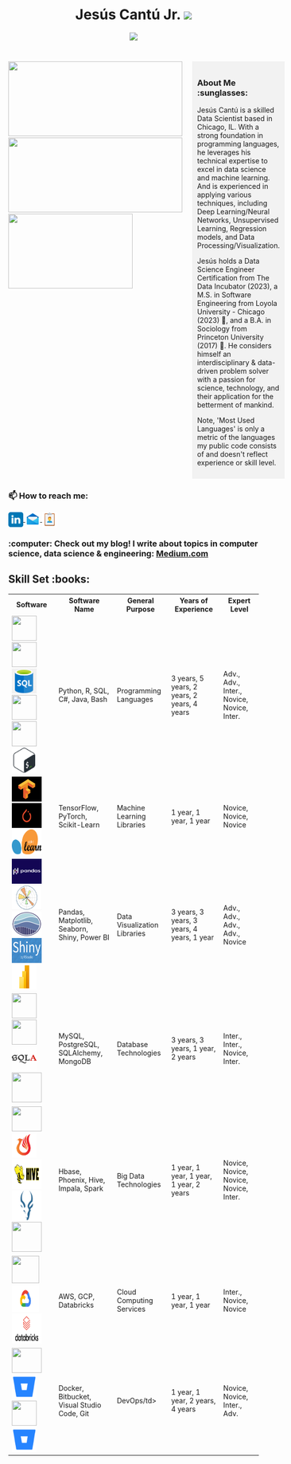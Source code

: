 <h1 align="center"> Jesús Cantú Jr. <img src="https://media.giphy.com/media/hvRJCLFzcasrR4ia7z/giphy.gif" width="35"></h1>

<p align="center">
  <a href="https://github.com/fairyland0926">
    <img src="https://readme-typing-svg.herokuapp.com/?lines=Researcher;Data%20Scientist;Software%20Engineer;Data%20Engineer;5%2B%20years%20of%20coding%20and%20data%20analytics%20experience;Data%20Science%20for%20Social%20Good;Always%20learning%20new%20tech&font=Pacifico&center=true&width=950&height=80&color=D35400&vCenter=true&size=45&speed=120">
  </a>
</p>

<h1 align="center"></h1>

<div style="display: flex; justify-content: flex-start;">
  <!-- Images aligned to the left -->
  <div style="margin-right: 20px;">
    <img src="https://github-readme-stats.vercel.app/api?username=jesusc1&count_private=true&show_icons=true&theme=dark" width="350" height="150">
    <img src="https://github-readme-stats.vercel.app/api/top-langs/?username=jesusc1&layout=compact&theme=dark&langs_count=10" width="350" height="150">
    <img src="https://media.giphy.com/media/13HBDT4QSTpveU/giphy.gif" width="250" height="150">
  </div>
  
  <!-- About Me section on the right -->
  <div style="width: 300px; background-color: #f2f2f2; padding: 10px;">
    <h3>About Me :sunglasses:</h3>
    <p>Jesús Cantú is a skilled Data Scientist based in Chicago, IL. With a strong foundation in programming languages, he leverages his technical expertise to excel in data science and machine learning. And is experienced in applying various techniques, including Deep Learning/Neural Networks, Unsupervised Learning, Regression models, and Data Processing/Visualization.

Jesús holds a Data Science Engineer Certification from The Data Incubator (2023), a M.S. in Software Engineering from Loyola University - Chicago (2023) :wolf:, and a B.A. in Sociology from Princeton University (2017) :tiger:. He considers himself an interdisciplinary & data-driven problem solver with a passion for science, technology, and their application for the betterment of mankind.

Note, 'Most Used Languages' is only a metric of the languages my public code consists of and doesn't reflect experience or skill level.
    </p>
  </div>
</div>

<h3 align="left"> 📫 How to reach me:</h3>
<p align="left">
<a href="https://www.linkedin.com/in/jesus-cantu217/" target="_blank">
<img align="center" src="https://raw.githubusercontent.com/vibrantfix/vibrantfix/main/assets/icons/linkedin.svg" alt="linkedin" height="30" width="30"/>
<a href="mailto:jesus.cantu217@gmail.com" target="_blank">
  <img align="center" img src="libraryImages/mail1.png" alt="email" height="30" width="30"/>
<a href="./Cantu_Jesus_Resume.pdf" target="_blank">
  <img img align="center" src="libraryImages/resume1.png" alt="resume" height="30" width="30"/>  
</a>
  
<h3 align="left"> :computer: Check out my blog! I write about topics in computer science, data science & engineering:
<a href="https://medium.com/@jesus.cantu217" class="underline-link">Medium.com</a>
  
</p>
<h2 font-weight="bold">Skill Set :books:</h2>
<!-- Heading 2 element with the text "Software Skills" -->

<table>
  <tr>
    <th>Software</th>
    <th>Software Name</th>
    <th>General Purpose</th>
    <th>Years of Experience</th>
    <th>Expert Level</th>
  </tr>
  <tr>
    <td>
      <img src="https://cdn.iconscout.com/icon/free/png-256/python-2-226051.png" width="50" height="50">
      <img src="https://www.r-project.org/logo/Rlogo.png" width="50" height="50">
      <img src="libraryImages/sql.png" width="50" height="50">
      <img src="https://cdn.iconscout.com/icon/free/png-256/csharp-1-1175241.png" width="50" height="50">
      <img src="https://cdn.iconscout.com/icon/free/png-256/java-60-1174953.png" width="50" height="50">
      <img src="libraryImages/bash.png" width="50" height="50">
    </td>
    <td>Python, R, SQL, C#, Java, Bash</td>
    <td>Programming Languages</td>
    <td>3 years, 5 years, 2 years, 2 years, 4 years</td>
    <td>Adv., Adv., Inter., Novice, Novice, Inter.</td>
    </td>
  </tr>
  <tr>
    <td>
      <img src="libraryImages/tensorflow.png" width="60" height="50">
      <img src="libraryImages/pytorch.png" width="60" height="50">
      <img src="libraryImages/scikit_learn.png" width="60" height="50">
    </td>
    <td>TensorFlow, PyTorch, Scikit-Learn</td>
    <td>Machine Learning Libraries</td>
    <td>1 year, 1 year, 1 year</td>
    <td>Novice, Novice, Novice</td>
    </td>
  </tr>
  <tr>
    <td>
      <img src="libraryImages/pandas.png" width="60" height="50">
      <img src="libraryImages/matplotlib.png" width="60" height="50">
      <img src="libraryImages/seaborn.png" width="60" height="50">
      <img src="libraryImages/shiny.png" width="60" height="50">
      <img src="libraryImages/powerb_BI.png" width="50" height="50">
    </td>
    <td>Pandas, Matplotlib, Seaborn, Shiny, Power BI</td>
    <td>Data Visualization Libraries</td>
    <td>3 years, 3 years, 3 years, 4 years, 1 year</td>
    <td>Adv., Adv., Adv., Adv., Novice</td>
    </td>
  </tr>
  <tr>
    <td>
      <img src="https://www.mysql.com/common/logos/logo-mysql-170x115.png" width="50" height="50"> 
      <img src="https://www.postgresql.org/media/img/about/press/elephant.png" width="50" height="50"> 
      <img src="libraryImages/sql_alchemy.png" width="50" height="50"> 
      <img src="https://cdn.iconscout.com/icon/free/png-256/mongodb-5-1175140.png" width="60" height="60"> 
    </td>
    <td>MySQL, PostgreSQL, SQLAlchemy, MongoDB</td>
    <td>Database Technologies</td>
    <td>3 years, 3 years, 1 year, 2 years</td>
    <td>Inter., Inter., Novice, Inter.</td>
    </td>
     </td>
  </tr>
  <tr>
    <td>
      <img src="https://hbase.apache.org/images/hbase_logo_with_orca_large.png" width="60" height="50"> 
      <img src="libraryImages/apache_phoenix.png" width="50" height="50">
      <img src="libraryImages/hive.png" width="60" height="60">
      <img src="libraryImages/impala.png" width="60" height="60">
      <img src="https://spark.apache.org/images/spark-logo-trademark.png" width="60" height="60">
    </td>
    <td>Hbase, Phoenix, Hive, Impala, Spark</td>
    <td>Big Data Technologies</td>
    <td>1 year, 1 year, 1 year, 1 year, 2 years</td>
    <td>Novice, Novice, Novice, Novice, Inter.</td>
    </td>
  </tr>
  <tr>
   </td>
  </tr>
  <tr>
    <td>
      <img src="https://cdn.iconscout.com/icon/free/png-256/amazon-web-services-1869025-1583149.png" width="55" height="55">
      <img src="libraryImages/gcs.png" width="55" height="55">
      <img src="libraryImages/databricks.png" width="60" height="60">
    </td>
    <td>AWS, GCP, Databricks</td>
    <td>Cloud Computing Services</td>
    <td>1 year, 1 year, 1 year</td>
    <td>Inter., Novice, Novice</td>
    </td>
     </td>
  </tr>
  <tr>
    <td>
      <img src="https://www.docker.com/sites/default/files/d8/2019-07/vertical-logo-monochromatic.png" width="60" height="50"> 
      <img src="libraryImages/bitbucket.png" width="50" height="50">
      <img src="https://cdn.iconscout.com/icon/free/png-256/visual-studio-code-3251603-2724650.png?raw=true" width="50" height="50">
      <img src="libraryImages/bitbucket.png" width="50" height="50">
    </td>
    <td>Docker, Bitbucket, Visual Studio Code, Git</td>
    <td>DevOps/td>
    <td>1 year, 1 year, 2 years, 4 years</td>
    <td>Novice, Novice, Inter., Adv.</td>
    </td>
  </tr>
  <tr>
   </td>
  </tr>
  </tr>
  <table>
  

